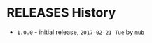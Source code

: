 # RELEASES History

* `1.0.0` - initial release, `2017-02-21 Tue` by [`mub`](https://github.com/mub)
